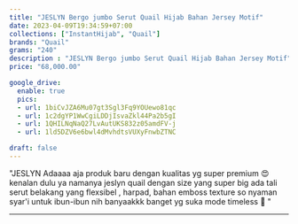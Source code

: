 ```yaml
---
title: "JESLYN Bergo jumbo Serut Quail Hijab Bahan Jersey Motif"
date: 2023-04-09T19:34:59+07:00
collections: ["InstantHijab", "Quail"]
brands: "Quail"
grams: "240"
description : "JESLYN Bergo jumbo Serut Quail Hijab Bahan Jersey Motif"
price: "68,000.00"

google_drive:
  enable: true
  pics:
  - url: 1biCvJZA6Mu07gt3Sgl3Fq9YOUewo81qc
  - url: 1c2dgYP1WwCgiLDDjIsvaZkl44Pa2b5gI
  - url: 1QHILNqNaQ27LvAutUKS832z05amdFV-j
  - url: 1ld5DZV6e6bwl4dMvhdtsVUXyFnwbZTNC

draft: false
---
```


"JESLYN 
 Adaaaa aja produk baru dengan kualitas yg super premium 😍 kenalan dulu ya namanya jeslyn quail dengan size yang super big ada tali serut belakang yang flexsibel , harpad, bahan emboss texture so nyaman syar'i untuk ibun-ibun nih banyaakkk banget yg suka mode timeless 🤍 "

---    
  
